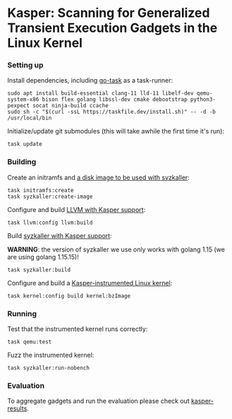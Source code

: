 # Kasper: Scanning for Generalized Transient Execution Gadgets in the Linux Kernel


### Setting up ###

Install dependencies, including [go-task](https://taskfile.dev/#/installation) as a task-runner:
```
sudo apt install build-essential clang-11 lld-11 libelf-dev qemu-system-x86 bison flex golang libssl-dev cmake debootstrap python3-pexpect socat ninja-build ccache
sudo sh -c "$(curl -ssL https://taskfile.dev/install.sh)" -- -d -b /usr/local/bin
```

Initialize/update git submodules (this will take awhile the first time it's run):
```
task update
```

### Building ###

Create an initramfs and [a disk image to be used with syzkaller](https://github.com/google/syzkaller/blob/master/docs/linux/setup_ubuntu-host_qemu-vm_x86-64-kernel.md#image):
```
task initramfs:create
task syzkaller:create-image
```

Configure and build [LLVM with Kasper support](https://github.com/vusec/kdfsan-llvm-project/tree/kasper-llvm-v11):
```
task llvm:config llvm:build
```

Build [syzkaller with Kasper support](https://github.com/vusec/kdfsan-syzkaller/tree/kasper-syzkaller):

**WARNING**: the version of syzkaller we use only works with golang 1.15 (we are using golang 1.15.15)!
```
task syzkaller:build
```

Configure and build a [Kasper-instrumented Linux kernel](https://github.com/vusec/kdfsan-linux/tree/kasper-linux-v5.12):
```
task kernel:config build kernel:bzImage
```


### Running ###

Test that the instrumented kernel runs correctly:
```
task qemu:test
```

Fuzz the instrumented kernel:
```
task syzkaller:run-nobench
```

### Evaluation ###

To aggregate gadgets and run the evaluation please check out [kasper-results](https://github.com/vusec/kasper-results).
